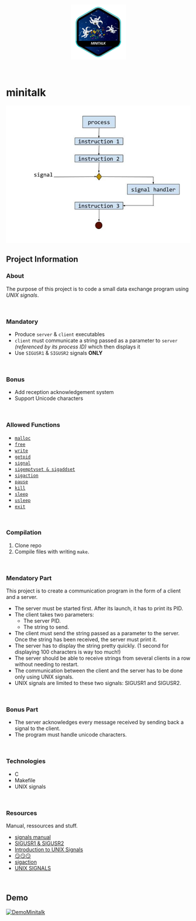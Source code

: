 

<p align="center">
<img src="./img/minitalk.png">
</p>

</br>

# minitalk

<img src="./img/signals.jpg">

</br>

## Project Information

### About

The purpose of this project is to code a small data exchange program using *UNIX signals*.

</br>

### Mandatory

- Produce `server` & `client` executables
- `client` must communicate a string passed as a parameter to `server` *(referenced by its process ID)* which then displays it
- Use `SIGUSR1` & `SIGUSR2` signals **ONLY**

</br>

### Bonus

- Add reception acknowledgement system
- Support Unicode characters

</br>

### Allowed Functions

- [`malloc`](https://man7.org/linux/man-pages/man3/free.3.html)
- [`free`](https://man7.org/linux/man-pages/man3/free.3.html)
- [`write`](https://man7.org/linux/man-pages/man2/write.2.html)
- [`getpid`](https://man7.org/linux/man-pages/man2/getpid.2.html)
- [`signal`](https://man7.org/linux/man-pages/man2/signal.2.html)
- [`sigemptyset & sigaddset`](https://man7.org/linux/man-pages/man3/sigsetops.3.html)
- [`sigaction`](https://man7.org/linux/man-pages/man2/sigaction.2.html)
- [`pause`](https://man7.org/linux/man-pages/man2/pause.2.html)
- [`kill`](https://man7.org/linux/man-pages/man2/kill.2.html)
- [`sleep`](https://man7.org/linux/man-pages/man3/sleep.3.html)
- [`usleep`](https://man7.org/linux/man-pages/man3/usleep.3.html)
- [`exit`](https://man7.org/linux/man-pages/man3/exit.3.html)

</br>

### Compilation

1. Clone repo
2. Compile files with writing `make`.

</br>

### Mendatory Part
This project is to create a communication program in the form of a client and a server.
- The server must be started first. After its launch, it has to print its PID.
-  The client takes two parameters:
	- The server PID.
	- The string to send.
- The client must send the string passed as a parameter to the server. Once the string has been received, the server must print it.
- The server has to display the string pretty quickly. (1 second for displaying 100 characters is way too much!)
- The server should be able to receive strings from several clients in a row without needing to restart.
- The communication between the client and the server has to be done only using UNIX signals.
- UNIX signals are limited to these two signals: SIGUSR1 and SIGUSR2.

</br>

### Bonus Part
- The server acknowledges every message received by sending back a signal to the client.
- The program must handle unicode characters.

</br>

### Technologies
* C
* Makefile
* UNIX signals

</br>

### Resources

Manual, ressources and stuff.
* [signals manual](https://man7.org/linux/man-pages/man7/signal.7.html)
* [SIGUSR1 & SIGUSR2](https://www.gnu.org/software/libc/manual/html_node/Miscellaneous-Signals.html)
* [Introduction to UNIX Signals](http://www.cs.kent.edu/~ruttan/sysprog/lectures/signals.html)
* [😏😏😏](https://www.youtube.com/watch?v=dQw4w9WgXcQ)
* [sigaction](https://man7.org/linux/man-pages/man2/sigaction.2.html)
* [UNIX SIGNALS](http://www.math.stonybrook.edu/~ccc/dfc/dfc/signals.html)

</br>

## Demo

[![DemoMinitalk](https://i.imgur.com/vu1RyRc.gif)](i.imgur.com/vu1RyRc.gif)
